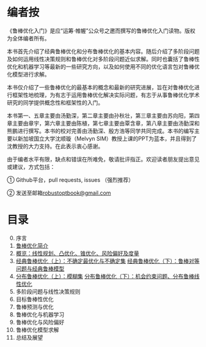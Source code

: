 # 编者按 

《鲁棒优化入门》是应“运筹$\cdot$帷幄”公众号之邀而撰写的鲁棒优化入门读物。版权为全体编者所有。

本书首先介绍了经典鲁棒优化和分布鲁棒优化的基本内容。随后介绍了多阶段问题及如何运用线性决策规则和鲁棒优化对多阶段问题近似求解。同时也囊括了鲁棒性优化和机器学习等最新的一些研究方向，以及如何使用不同的优化语言包对鲁棒优化模型进行求解。

本书仅介绍了一些鲁棒优化的最基本的概念和最新的研究进展，旨在对鲁棒优化进行框架性地梳理，为有志于运用鲁棒优化解决实际问题，有志于从事鲁棒优化学术研究的同学提供概念性和框架性的入门。

本书第一、五章主要由汤勤深，第二章主要由孙秋壮，第三章主要由苏向阳，第四章主要由章宇，第六章主要由陈植，第七章主要由覃含章，第八章主要由汤勤深和熊鹏进行撰写。本书的校对完善由汤勤深、殷方浩等同学共同完成。本书的编写主要以新加坡国立大学沈顺璇（Melvyn SIM）教授上课的PPT为蓝本，并且得到了沈教授的大力支持。在此表示衷心感谢。

由于编者水平有限，缺点和错误在所难免，敬请批评指正。欢迎读者朋友提出意见或建议，方式包括：

① Github平台，pull requests, issues （强烈推荐）

② 发送至邮箱[robustoptbook@gmail.com](mailto:robustoptbook@gmail.com)

# 目录

0. 序言
1. [鲁棒优化简介](https://github.com/Operations-Research-Science/Ebook-An_introduction_to_robust_optimization/blob/main/ch1.pdf)
2. [概览：线性规划、凸优化、锥优化、风险偏好及度量](https://github.com/Operations-Research-Science/Ebook-An_introduction_to_robust_optimization/blob/main/ch2.pdf)
3. [经典鲁棒优化（上）：不确定最优化与不确定集](https://github.com/Operations-Research-Science/Ebook-An_introduction_to_robust_optimization/blob/main/ch3_1.pdf)
   [经典鲁棒优化（下）：鲁棒对等问题与经典鲁棒模型](https://github.com/Operations-Research-Science/Ebook-An_introduction_to_robust_optimization/blob/main/ch3_2.pdf)
4. [分布鲁棒优化（上）：模糊集](https://github.com/Operations-Research-Science/Ebook-An_introduction_to_robust_optimization/blob/main/ch4_1.pdf) 
   [分布鲁棒优化（下）：机会约束问题、分布鲁棒线性优化](https://github.com/Operations-Research-Science/Ebook-An_introduction_to_robust_optimization/blob/main/ch4_2.pdf) 
5. 多阶段问题与线性决策规则
6. 目标鲁棒性优化
7. 鲁棒预测与优化
8. 鲁棒优化与机器学习
9. 鲁棒优化与风险偏好
10. 鲁棒优化模型求解
11. 总结及展望

